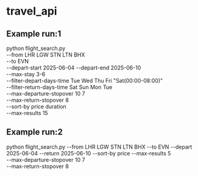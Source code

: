 # travel_api
## Example run:1
python flight_search.py \
  --from LHR LGW STN LTN BHX \
  --to EVN \
  --depart-start 2025-06-04 --depart-end 2025-06-10 \
  --max-stay 3-6 \
  --filter-depart-days-time Tue Wed Thu Fri "Sat(00:00-08:00)" \
  --filter-return-days-time Sat Sun Mon Tue \
  --max-departure-stopover 10 7 \
  --max-return-stopover 8 \
  --sort-by price duration \
  --max-results 15

## Example run:2
python flight_search.py --from LHR LGW STN LTN BHX --to EVN --depart 2025-06-04 --return 2025-06-10 --sort-by price --max-results 5 \
  --max-departure-stopover 10 7 \
  --max-return-stopover 8
